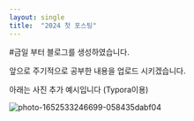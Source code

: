 ```yaml
---
layout: single
title:  "2024 첫 포스팅"
---
```


#금일 부터 블로그를 생성하였습니다.

앞으로 주기적으로 공부한 내용을 업로드 시키겠습니다.



아래는 사진 추가 예시입니다 (Typora이용)

![photo-1652533246699-058435dabf04](C:\github_blog\DaRamGGi.github.io\images\2024-01-19-first\photo-1652533246699-058435dabf04.jpg)

